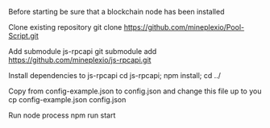 Before starting be sure that a blockchain node has been installed 

Clone existing repository
  git clone https://github.com/mineplexio/Pool-Script.git

Add submodule js-rpcapi 
  git submodule add https://github.com/mineplexio/js-rpcapi.git

Install dependencies to js-rpcapi
  cd js-rpcapi; npm install; cd ../

Copy from config-example.json to config.json and change this file up to you
  cp config-example.json config.json

Run node process
  npm run start